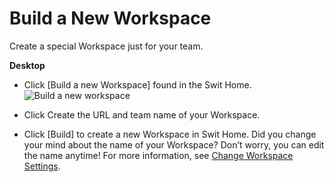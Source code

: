 # Build a New Workspace

 Create a special Workspace just for your team.



**Desktop** 

* Click [Build a new Workspace] found in the Swit Home. ![Build a new workspace](https://files.swit.io/help_image/FB_WS1_Build1.png) 


* Click Create the URL and team name of your Workspace.


* Click [Build] to create a new Workspace in Swit Home.
  Did you change your mind about the name of your Workspace? Don’t worry, you can edit the name anytime! For more information, see [Change Workspace Settings](https://help.swit.io/feature/19021808473085p1BBi/1902260456323giRvaP).

 